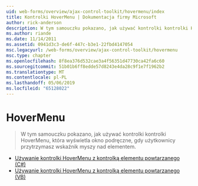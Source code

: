 ```yaml
---
uid: web-forms/overview/ajax-control-toolkit/hovermenu/index
title: Kontrolki HoverMenu | Dokumentacja firmy Microsoft
author: rick-anderson
description: W tym samouczku pokazano, jak używać kontrolki kontrolki HoverMenu, która wyświetla okno podręczne, gdy użytkownicy przytrzymasz wskaźnik myszy nad elementem.
ms.author: riande
ms.date: 11/14/2011
ms.assetid: 0941d3c3-de6f-447c-b3e1-22fbd4147054
msc.legacyurl: /web-forms/overview/ajax-control-toolkit/hovermenu
msc.type: chapter
ms.openlocfilehash: 8f8ea376d532cae3a4f56351d47730ca42fa6c60
ms.sourcegitcommit: 51b01b6ff8edde57d8243e4da28c9f1e7f1962b2
ms.translationtype: MT
ms.contentlocale: pl-PL
ms.lasthandoff: 05/06/2019
ms.locfileid: "65128022"
---
```

# <a name="hovermenu"></a>HoverMenu

> W tym samouczku pokazano, jak używać kontrolki kontrolki HoverMenu, która wyświetla okno podręczne, gdy użytkownicy przytrzymasz wskaźnik myszy nad elementem.

- [Używanie kontrolki HoverMenu z kontrolką elementu powtarzanego (C#)](using-hovermenu-with-a-repeater-control-cs.md)
- [Używanie kontrolki HoverMenu z kontrolką elementu powtarzanego (VB)](using-hovermenu-with-a-repeater-control-vb.md)
